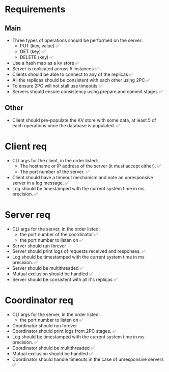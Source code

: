 # Requirements

## Main

- Three types of operations should be performed on the server:
    - PUT (key, value) ✅
    - GET (key) ✅
    - DELETE (key) ✅
- Use a hash map as a kv store ✅
- Server is replicated across 5 instances ✅
- Clients should be able to connect to any of the replicas ✅
- All the replicas should be consistent with each other using 2PC ✅
- To ensure 2PC will not stall use timeouts ✅
- Servers should ensure consistency using prepare and commit stages ✅

## Other

- Client should pre-populate the KV store with some data, at least 5 of each operations once the database is populated. ✅

# Client req

- CLI args for the client, in the order listed:
    - The hostname or IP address of the server (it must accept either). ✅
    - The port number of the server. ✅
- Client should have a timeout mechanism and note an unresponsive server in a log message. ✅
- Log should be timestamped with the current system time in ms precision. ✅

# Server req

- CLI args for the server, in the order listed:
    - the port number of the coordinator ✅
    - the port number to listen on ✅
- Server should run forever
- Server should print logs of requests received and responses. ✅
- Log should be timestamped with the current system time in ms precision. ✅
- Server should be multithreaded ✅
- Mutual exclusion should be handled ✅
- Server should be consistent with all it's replicas ✅

# Coordinator req

- CLI args for the server, in the order listed:
    - the port number to listen on ✅
- Coordinator should run forever
- Coordinator should print logs from 2PC stages. ✅
- Log should be timestamped with the current system time in ms precision. ✅
- Coordinator should be multithreaded ✅
- Mutual exclusion should be handled ✅
- Coordinator should handle timeouts in the case of unresponsive servers ✅